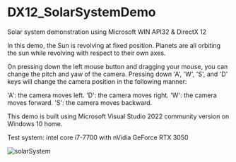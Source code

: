 # DX12_SolarSystemDemo
Solar system demonstration using Microsoft WIN API32 &amp; DirectX 12

In this demo, the Sun is revolving at fixed position. Planets are all orbiting the sun while revolving with respect to their own axes.

On pressing down the left mouse button and dragging your mouse, you can change the pitch and yaw of the camera. Pressing down 'A', 'W', 'S', and 'D' keys will change the camera position in the following manner:

'A': the camera moves left. 'D': the camera moves right. 'W': the camera moves forward. 'S': the camera moves backward.

This demo is built using Microsoft Visual Studio 2022 community version on Windows 10 home.

Test system: intel core i7-7700 with nVidia GeForce RTX 3050


![solarSystem](https://github.com/eisbaer137/DX12_SolarSystemDemo/assets/166890279/416e4ed4-7211-4322-9b91-8e064a6559a7)
